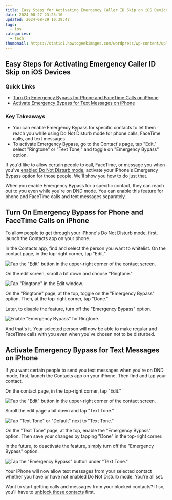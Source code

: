 ```yaml
---
title: Easy Steps for Activating Emergency Caller ID Skip on iOS Devices
date: 2024-08-27 23:23:10
updated: 2024-08-29 10:39:42
tags:
  - ios
categories:
  - tech
thumbnail: https://static1.howtogeekimages.com/wordpress/wp-content/uploads/2023/12/53216035023_c3515f1680_o.jpg
---
```


## Easy Steps for Activating Emergency Caller ID Skip on iOS Devices

### Quick Links

* [Turn On Emergency Bypass for Phone and FaceTime Calls on iPhone](https://games-able.techidaily.com/level-up-strategy-discover-fun-and-innovative-chess-games/)
* [Activate Emergency Bypass for Text Messages on iPhone](https://ai-video-apps.techidaily.com/updated-s-top-video-players-for-smooth-slow-motion-playback-for-2024/)

### Key Takeaways

* You can enable Emergency Bypass for specific contacts to let them reach you while using Do Not Disturb mode for phone calls, FaceTime calls, and text messages.
* To activate Emergency Bypass, go to the Contact's page, tap "Edit," select "Ringtone" or "Text Tone," and toggle on "Emergency Bypass" option.

 If you'd like to allow certain people to call, FaceTime, or message you when you've [enabled Do Not Disturb mode](https://instagram-video-recordings.techidaily.com/exploring-the-top-hashtags-for-a-boost-on-ig-for-2024/), activate your iPhone's Emergency Bypass option for those people. We'll show you how to do just that.

 When you enable Emergency Bypass for a specific contact, they can reach out to you even while you're on DND mode. You can enable this feature for phone and FaceTime calls and text messages separately.

##  Turn On Emergency Bypass for Phone and FaceTime Calls on iPhone

 To allow people to get through your iPhone's Do Not Disturb mode, first, launch the Contacts app on your phone.

 In the Contacts app, find and select the person you want to whitelist. On the contact page, in the top-right corner, tap "Edit."

![Tap the "Edit" button in the upper-right corner of the contact screen.](https://static1.howtogeekimages.com/wordpress/wp-content/uploads/2023/12/1-edit-contact.png) 

 On the edit screen, scroll a bit down and choose "Ringtone."

![Tap "Ringtone" in the Edit window.](https://static1.howtogeekimages.com/wordpress/wp-content/uploads/2023/12/edit-ringtone.png) 

 On the "Ringtone" page, at the top, toggle on the "Emergency Bypass" option. Then, at the top-right corner, tap "Done."

 Later, to disable the feature, turn off the "Emergency Bypass" option.

![Enable "Emergency Bypass" for Ringtone.](https://static1.howtogeekimages.com/wordpress/wp-content/uploads/2023/12/3.png) 

 And that's it. Your selected person will now be able to make regular and FaceTime calls with you even when you've chosen not to be disturbed.

##  Activate Emergency Bypass for Text Messages on iPhone

 If you want certain people to send you text messages when you're on DND mode, first, launch the Contacts app on your iPhone. Then find and tap your contact.

 On the contact page, in the top-right corner, tap "Edit."

![Tap the "Edit" button in the upper-right corner of the contact screen.](https://static1.howtogeekimages.com/wordpress/wp-content/uploads/2023/12/1-edit-contact.png) 

 Scroll the edit page a bit down and tap "Text Tone."

![Tap "Text Tone" or "Default" next to "Text Tone."](https://static1.howtogeekimages.com/wordpress/wp-content/uploads/2023/12/edit-texttone.png) 

 On the "Text Tone" page, at the top, enable the "Emergency Bypass" option. Then save your changes by tapping "Done" in the top-right corner.

 In the future, to deactivate the feature, simply turn off the "Emergency Bypass" option.

![Tap the "Emergency Bypass" button under "Text Tone."](https://static1.howtogeekimages.com/wordpress/wp-content/uploads/2023/12/2-text-tone.png) 

 Your iPhone will now allow text messages from your selected contact whether you have or have not enabled Do Not Disturb mode. You're all set.

 Want to start getting calls and messages from your blocked contacts? If so, you'll have to [unblock those contacts](https://screen-mirroring-recording.techidaily.com/new-in-2024-resolving-frame-rate-puzzle-which-fps-brings-sharper-videos/) first.

<ins class="adsbygoogle"
     style="display:block"
     data-ad-format="autorelaxed"
     data-ad-client="ca-pub-7571918770474297"
     data-ad-slot="1223367746"></ins>



<ins class="adsbygoogle"
     style="display:block"
     data-ad-client="ca-pub-7571918770474297"
     data-ad-slot="8358498916"
     data-ad-format="auto"
     data-full-width-responsive="true"></ins>
